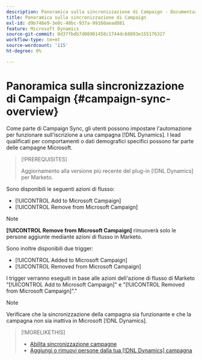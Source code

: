 ```yaml
---
description: Panoramica sulla sincronizzazione di Campaign - Documentazione di Marketo - Documentazione del prodotto
title: Panoramica sulla sincronizzazione di Campaign
exl-id: d9b748e9-3e0c-40bc-937a-99160aead081
feature: Microsoft Dynamics
source-git-commit: 0d37fbdb7d08901458c1744dc68893e155176327
workflow-type: tm+mt
source-wordcount: '115'
ht-degree: 0%

---
```


# Panoramica sulla sincronizzazione di Campaign {#campaign-sync-overview}

Come parte di Campaign Sync, gli utenti possono impostare l&#39;automazione per funzionare sull&#39;iscrizione a una campagna [!DNL Dynamics]. I lead qualificati per comportamenti o dati demografici specifici possono far parte delle campagne Microsoft.

>[!PREREQUISITES]
>
>Aggiornamento alla versione più recente del plug-in [!DNL Dynamics] per Marketo.

Sono disponibili le seguenti azioni di flusso:

* [!UICONTROL Add to Microsoft Campaign]
* [!UICONTROL Remove from Microsoft Campaign]

>[!NOTE]
>
>**[!UICONTROL Remove from Microsoft Campaign]** rimuoverà solo le persone aggiunte mediante azioni di flusso in Marketo.

Sono inoltre disponibili due trigger:

* [!UICONTROL Added to Microsoft Campaign]
* [!UICONTROL Removed from Microsoft Campaign]

I trigger verranno eseguiti in base alle azioni dell&#39;azione di flusso di Marketo &quot;[!UICONTROL Add to Microsoft Campaign]&quot; e &quot;[!UICONTROL Removed from Microsoft Campaign]&quot;.&quot;

>[!NOTE]
>
>Verificare che la sincronizzazione della campagna sia funzionante e che la campagna non sia inattiva in Microsoft [!DNL Dynamics].

>[!MORELIKETHIS]
>
>* [Abilita sincronizzazione campagne](/help/marketo/product-docs/crm-sync/microsoft-dynamics-sync/microsoft-dynamics-sync-details/enable-campaign-sync.md)
>* [Aggiungi o rimuovi persone dalla tua [!DNL Dynamics] campagna](/help/marketo/product-docs/core-marketo-concepts/smart-campaigns/microsoft-dynamics-flow-actions/add-or-remove-people-from-your-dynamics-campaign.md)
